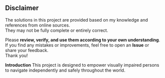 ## Disclaimer
The solutions in this project are provided based on my knowledge and references from online sources.  
They may not be fully complete or entirely correct.  

Please **review, verify, and use them according to your own understanding**.  
If you find any mistakes or improvements, feel free to open an **Issue** or share your feedback.  
Thank you!

**Introduction**
This project is designed to empower visually impaired persons to navigate independently and safely throughout the world.
